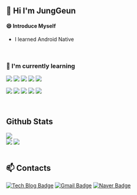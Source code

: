 ## 👋 Hi I'm JungGeun

#### 😄 Introduce Myself
- I learned Android Native

<br/>

<div>
  
### 🌱 I'm currently learning
 
<p>
  <img src="https://img.shields.io/badge/-SpringBoot-green?style=flat-plastic&logo=Spring Boot&logoColor=white"/>
  <img src="https://img.shields.io/badge/Android-3DDC84?style=flat-square&logo=Android&logoColor=white"/>
  <img src="https://img.shields.io/badge/Java-007396?style=flat-square&logo=Java&logoColor=white"/>
  <img src="https://img.shields.io/badge/Kotlin-0095D5?style=flat-square&logo=Kotlin&logoColor=white"/> 
  <img src="https://img.shields.io/badge/-Mysql-blue?style=flat-plastic&logo=MariaDB Foundation&logoColor=white"/>
</p>
  
<p>
  <img src="https://img.shields.io/badge/Firebase-FFCA28?style=flat-square&logo=Firebase&logoColor=black"/>
  <img src="https://img.shields.io/badge/Git-F05032?style=flat-square&logo=Git&logoColor=white"/>
  <img src="https://img.shields.io/badge/GitHub-181717?style=flat-square&logo=GitHub&logoColor=white"/>
  <img src="https://img.shields.io/badge/-Slack-753188?style=flat-plastic&logo=Slack&logoColor=white"/>
  <img src="https://img.shields.io/badge/Postman-FF6C37?style=flat-square&logo=Postman&logoColor=white"/>
</p>
  
</div>

<br/>

## Github Stats

<img src="https://github-readme-stats.vercel.app/api?username=JGeun&show_icons=true"/>

<div>
  
<img src="https://github-readme-stats.vercel.app/api/top-langs/?username=Jgeun&&layout=compact" />
<img src="http://mazassumnida.wtf/api/v2/generate_badge?boj=pjk8926">
  
</div>

<br/>

## 📫 Contacts 
[![Tech Blog Badge](http://img.shields.io/badge/-Tech%20blog-black?style=flat-square&logo=github&link=https://soo-vely-dev.tistory.com/)](https://jgeun97.tistory.com/)
[![Gmail Badge](https://img.shields.io/badge/Gmail-d14836?style=flat-square&logo=Gmail&logoColor=white&link=mailto:pjk8926@gmail.com)](mailto:pjk8926@gmail.com)
[![Naver Badge](https://img.shields.io/badge/Naver-03C75A?style=flat-square&logo=Naver&logoColor=white&link=mailto:pjk8926@naver.com)](mailto:pjk8926@naver.com)
<!--
**JGeun/JGeun** is a ✨ _special_ ✨ repository because its `README.md` (this file) appears on your GitHub profile.

Here are some ideas to get you started:
🖊️
- 🔭 I’m currently working on ...
- 🌱 I’m currently learning ...
- 👯 I’m looking to collaborate on ...
- 🤔 I’m looking for help with ...
- 💬 Ask me about ...
- 📫 How to reach me: ...
- 😄 Pronouns: ...
- ⚡ Fun fact: ...
-->
